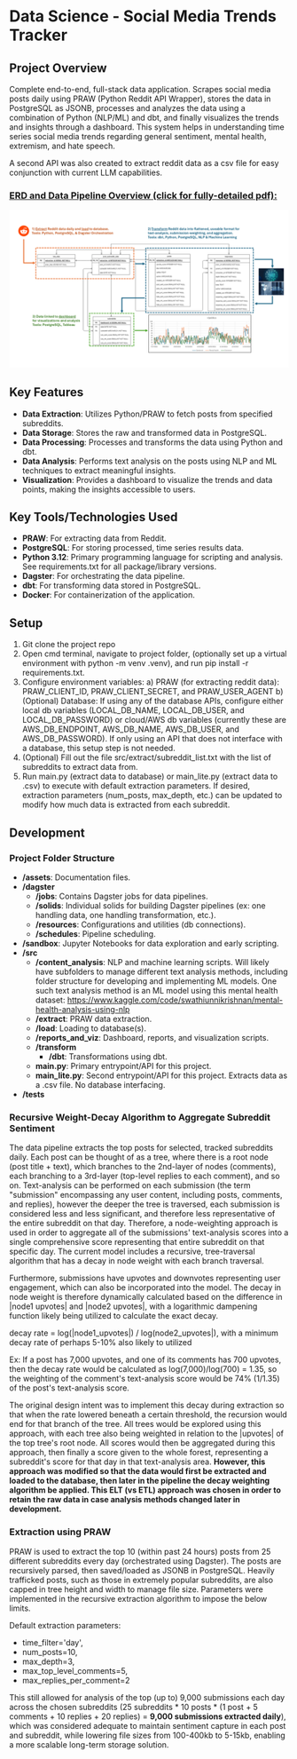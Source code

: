 # Data Science - Social Media Trends Tracker

## Project Overview

Complete end-to-end, full-stack data application. Scrapes social media posts daily using PRAW (Python Reddit API Wrapper), stores the data in PostgreSQL as JSONB, processes and analyzes the data using a combination of Python (NLP/ML) and dbt, and finally visualizes the trends and insights through a dashboard. This system helps in understanding time series social media trends regarding general sentiment, mental health, extremism, and hate speech.

A second API was also created to extract reddit data as a csv file for easy conjunction with current LLM capabilities.

### [ERD and Data Pipeline Overview (click for fully-detailed pdf):](./assets/ERD-Data-Pipeline-and-Transformations.pdf)

<a href="./assets/ERD-Data-Pipeline-and-Transformations.pdf">
    <img src="/assets/ERD-Data-Pipeline-and-Transformations-slide1.png" alt="Presentation Thumbnail" width="900">
</a>

## Key Features

- **Data Extraction**: Utilizes Python/PRAW to fetch posts from specified subreddits.
- **Data Storage**: Stores the raw and transformed data in PostgreSQL.
- **Data Processing**: Processes and transforms the data using Python and dbt.
- **Data Analysis**: Performs text analysis on the posts using NLP and ML techniques to extract meaningful insights.
- **Visualization**: Provides a dashboard to visualize the trends and data points, making the insights accessible to users.

## Key Tools/Technologies Used

- **PRAW**: For extracting data from Reddit.
- **PostgreSQL**: For storing processed, time series results data.
- **Python 3.12**: Primary programming language for scripting and analysis. See requirements.txt for all package/library versions.
- **Dagster**: For orchestrating the data pipeline.
- **dbt**: For transforming data stored in PostgreSQL.
- **Docker**: For containerization of the application.

## Setup
1) Git clone the project repo
2) Open cmd terminal, navigate to project folder, (optionally set up a virtual environment with python -m venv .venv), and run pip install -r requirements.txt.
3) Configure environment variables:
  a) PRAW (for extracting reddit data): PRAW_CLIENT_ID, PRAW_CLIENT_SECRET, and PRAW_USER_AGENT
  b) (Optional) Database: If using any of the database APIs, configure either local db variables (LOCAL_DB_NAME, LOCAL_DB_USER, and LOCAL_DB_PASSWORD) or cloud/AWS db variables (currently these are AWS_DB_ENDPOINT, AWS_DB_NAME, AWS_DB_USER, and AWS_DB_PASSWORD). If only using an API that does not interface with a database, this setup step is not needed.
4) (Optional) Fill out the file src/extract/subreddit_list.txt with the list of subreddits to extract data from.
5) Run main.py (extract data to database) or main_lite.py (extract data to .csv) to execute with default extraction parameters. If desired, extraction parameters (num_posts, max_depth, etc.) can be updated to modify how much data is extracted from each subreddit.

## Development

### Project Folder Structure
- **/assets**: Documentation files.
- **/dagster**
  - **/jobs**: Contains Dagster jobs for data pipelines.
  - **/solids**: Individual solids for building Dagster pipelines (ex: one handling data, one handling transformation, etc.).
  - **/resources**: Configurations and utilities (db connections).
  - **/schedules**: Pipeline scheduling.
- **/sandbox**: Jupyter Notebooks for data exploration and early scripting.
- **/src**
  - **/content_analysis**: NLP and machine learning scripts. Will likely have subfolders to manage different text analysis methods, including folder structure for developing and implementing ML models. One such text analysis method is an ML model using this mental health dataset: https://www.kaggle.com/code/swathiunnikrishnan/mental-health-analysis-using-nlp
  - **/extract**: PRAW data extraction.
  - **/load**: Loading to database(s).
  - **/reports_and_viz**: Dashboard, reports, and visualization scripts.
  - **/transform**
    - **/dbt**: Transformations using dbt.
  - **main.py**: Primary entrypoint/API for this project.
  - **main_lite.py**: Second entrypoint/API for this project. Extracts data as a .csv file. No database interfacing.
- **/tests**


### Recursive Weight-Decay Algorithm to Aggregate Subreddit Sentiment

The data pipeline extracts the top posts for selected, tracked subreddits daily. Each post can be thought of as a tree, where there is a root node (post title + text), which branches to the 2nd-layer of nodes (comments), each branching to a 3rd-layer (top-level replies to each comment), and so on. Text-analysis can be performed on each submission (the term "submission" encompassing any user content, including posts, comments, and replies), however the deeper the tree is traversed, each submission is considered less and less significant, and therefore less representative of the entire subreddit on that day. Therefore, a node-weighting approach is used in order to aggregate all of the submissions' text-analysis scores into a single comprehensive score representing that entire subreddit on that specific day. The current model includes a recursive, tree-traversal algorithm that has a decay in node weight with each branch traversal.

Furthermore, submissions have upvotes and downvotes representing user engagement, which can also be incorporated into the model. The decay in node weight is therefore dynamically calculated based on the difference in |node1 upvotes| and |node2 upvotes|, with a logarithmic dampening function likely being utilized to calculate the exact decay.

decay rate = log(|node1_upvotes|) / log(node2_upvotes|), with a minimum decay rate of perhaps 5-10% also likely to utilized

Ex: If a post has 7,000 upvotes, and one of its comments has 700 upvotes, then the decay rate would be calculated as log(7,000)/log(700) = 1.35, so the weighting of the comment's text-analysis score would be 74% (1/1.35) of the post's text-analysis score.

The original design intent was to implement this decay during extraction so that when the rate lowered beneath a certain threshold, the recursion would end for that branch of the tree. All trees would be explored using this approach, with each tree also being weighted in relation to the |upvotes| of the top tree's root node. All scores would then be aggregated during this approach, then finally a score given to the whole forest, representing a subreddit's score for that day in that text-analysis area. **However, this approach was modified so that the data would first be extracted and loaded to the database, then later in the pipeline the decay weighting algorithm be applied. This ELT (vs ETL) approach was chosen in order to retain the raw data in case analysis methods changed later in development.**

### Extraction using PRAW

PRAW is used to extract the top 10 (within past 24 hours) posts from 25 different subreddits every day (orchestrated using Dagster). The posts are recursively parsed, then saved/loaded as JSONB in PostgreSQL. Heavily trafficked posts, such as those in extremely popular subreddits, are also capped in tree height and width to manage file size. Parameters were implemented in the recursive extraction algorithm to impose the below limits.

Default extraction parameters:
  - time_filter='day',
  - num_posts=10,
  - max_depth=3,
  - max_top_level_comments=5,
  - max_replies_per_comment=2

This still allowed for analysis of the top (up to) 9,000 submissions each day across the chosen subreddits (25 subreddits * 10 posts * (1 post + 5 comments + 10 replies + 20 replies) = **9,000 submissions extracted daily**), which was considered adequate to maintain sentiment capture in each post and subreddit, while lowering file sizes from 100-400kb to 5-15kb, enabling a more scalable long-term storage solution.
